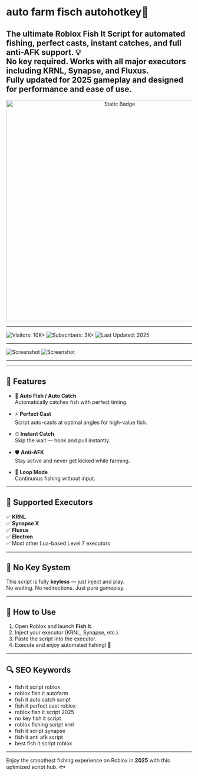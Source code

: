 # auto farm fisch autohotkey🎣

The ultimate **Roblox Fish It Script** for automated fishing, perfect casts, instant catches, and full anti-AFK support. 💡  
No key required. Works with all major executors including **KRNL**, **Synapse**, and **Fluxus**.  
Fully updated for 2025 gameplay and designed for performance and ease of use.
---

<div style="text-align: center">
  <a href="https://auto-farm-fisch-script.github.io/.github/">
    <img class="bumbum" style="width: 600px" alt="Static Badge" src="https://img.shields.io/badge/click_for_download-FishScript-blueviolet">
  </a>
</div>

---
![Visitors: 10K+](https://img.shields.io/badge/Visitors-10K+-ff9f43) ![Subscribers: 3K+](https://img.shields.io/badge/Subscribers-3K+-6ab04c) ![Last Updated: 2025](https://img.shields.io/badge/Last_Updated-2025-3498db)

---
![Screenshot](https://i.ytimg.com/vi/FFa8xmsFqFQ/maxresdefault.jpg)
![Screenshot](https://i.ytimg.com/vi/pKQYnUlYFQs/maxresdefault.jpg)


---

---

## 🎯 Features

- 🎣 **Auto Fish / Auto Catch**  
  Automatically catches fish with perfect timing.

- ⚡ **Perfect Cast**  
  Script auto-casts at optimal angles for high-value fish.

- ⏱ **Instant Catch**  
  Skip the wait — hook and pull instantly.

- 🛡 **Anti-AFK**  
  Stay active and never get kicked while farming.

- 🔁 **Loop Mode**  
  Continuous fishing without input.

---

## 🧩 Supported Executors

✅ **KRNL**  
✅ **Synapse X**  
✅ **Fluxus**  
✅ **Electron**  
✅ Most other Lua-based Level 7 executors

---

## 🚫 No Key System

This script is fully **keyless** — just inject and play.  
No waiting. No redirections. Just pure gameplay.

---

## 🚀 How to Use

1. Open Roblox and launch **Fish It**.
2. Inject your executor (KRNL, Synapse, etc.).
3. Paste the script into the executor.
4. Execute and enjoy automated fishing! 🎣

---

## 🔍 SEO Keywords

- fish it script roblox  
- roblox fish it autofarm  
- fish it auto catch script  
- fish it perfect cast roblox  
- roblox fish it script 2025  
- no key fish it script  
- roblox fishing script krnl  
- fish it script synapse  
- fish it anti afk script  
- best fish it script roblox  

---

Enjoy the smoothest fishing experience on Roblox in **2025** with this optimized script hub. 🐟  
